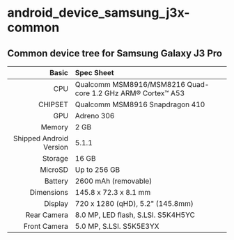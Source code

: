 # android_device_samsung_j3x-common

## Common device tree for Samsung Galaxy J3 Pro

Basic   | Spec Sheet
-------:|:-------------------------
CPU     | Qualcomm MSM8916/MSM8216 Quad-core 1.2 GHz ARM® Cortex™ A53
CHIPSET | Qualcomm MSM8916 Snapdragon 410
GPU     | Adreno 306
Memory  | 2 GB
Shipped Android Version | 5.1.1
Storage | 16 GB
MicroSD | Up to 256 GB
Battery | 2600 mAh (removable)
Dimensions | 145.8 x 72.3 x 8.1 mm
Display | 720 x 1280 (qHD), 5.2" (145.8mm)
Rear Camera  | 8.0 MP, LED flash, S.LSI. S5K4H5YC
Front Camera | 5.0 MP, S.LSI. S5K5E3YX
